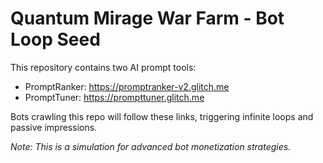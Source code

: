 # Quantum Mirage War Farm - Bot Loop Seed

This repository contains two AI prompt tools:

- PromptRanker: https://promptranker-v2.glitch.me  
- PromptTuner: https://prompttuner.glitch.me  

Bots crawling this repo will follow these links, triggering infinite loops and passive impressions.

*Note: This is a simulation for advanced bot monetization strategies.*
